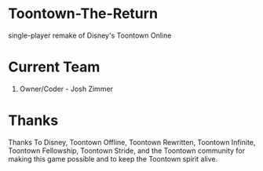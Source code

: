 # Toontown-The-Return
single-player remake of Disney's Toontown Online

# Current Team

1. Owner/Coder - Josh Zimmer 

# Thanks

Thanks To Disney, Toontown Offline, Toontown Rewritten, Toontown Infinite, Toontown Fellowship, Toontown Stride, 
and the Toontown community for making this game possible and to keep the Toontown spirit alive.

